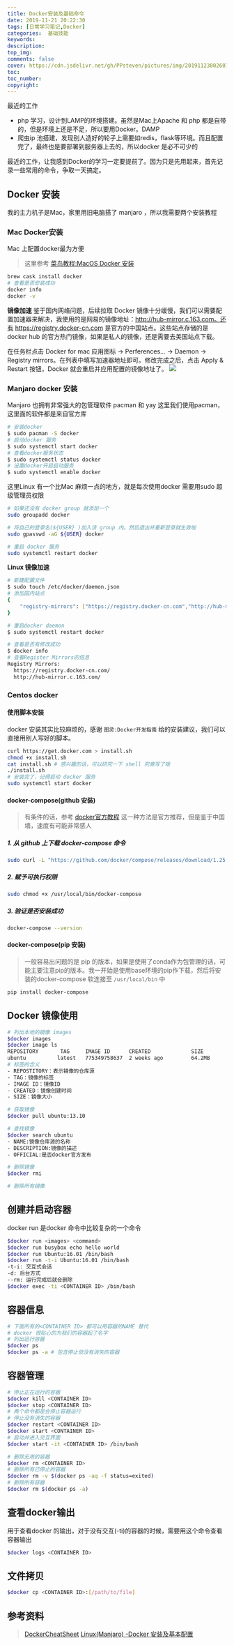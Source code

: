 ```yaml
---
title: Docker安装及基础命令
date: 2019-11-21 20:22:30
tags: [日常学习笔记,Docker]
categories:  基础技能
keywords: 
description: 
top_img: 
comments: false
cover: https://cdn.jsdelivr.net/gh/PPsteven/pictures/img/20191123002607.png
toc: 
toc_number:  
copyright: 
---
```


最近的工作

- php 学习，设计到LAMP的环境搭建。虽然是Mac上Apache 和 php 都是自带的，但是环境上还是不足，所以要用Docker。DAMP
- 爬虫ip 池搭建，发现别人造好的轮子上需要如redis，flask等环境。而且配置完了，最终也是要部署到服务器上去的，所以docker 是必不可少的

最近的工作，让我感到Docker的学习一定要提前了。因为只是先用起来，首先记录一些常用的命令，争取一天搞定。

<!--more-->

## Docker 安装
我的主力机子是Mac，家里用旧电脑搭了 manjaro ，所以我需要两个安装教程

### Mac Docker安装
Mac 上配置docker最为方便
> 这里参考 [菜鸟教程:MacOS Docker 安装](https://www.runoob.com/docker/macos-docker-install.html) 

```bash
brew cask install docker 
# 查看是否安装成功
docker info 
docker -v 
```
**镜像加速**
鉴于国内网络问题，后续拉取 Docker 镜像十分缓慢，我们可以需要配置加速器来解决，我使用的是网易的镜像地址：http://hub-mirror.c.163.com。还有 https://registry.docker-cn.com 是官方的中国站点。这些站点存储的是docker hub 的官方热门镜像，如果是私人的镜像，还是需要去美国站点下载。

在任务栏点击 Docker for mac 应用图标 -> Perferences... -> Daemon -> Registry mirrors。在列表中填写加速器地址即可。修改完成之后，点击 Apply & Restart 按钮，Docker 就会重启并应用配置的镜像地址了。
![](https://cdn.jsdelivr.net/gh/PPsteven/pictures/img/20191124001923.png)

### Manjaro docker 安装
Manjaro 也拥有非常强大的包管理软件 pacman 和 yay
这里我们使用pacman，这里面的软件都是来自官方库

```bash
# 安装docker
$ sudo pacman -S docker
# 启动docker 服务
$ sudo systemctl start docker 
# 查看docker服务状态
$ sudo systemctl status docker
# 设置docker开启启动服务
$ sudo systemctl enable docker 
```
这里Linux 有一个比Mac 麻烦一点的地方，就是每次使用docker 需要用sudo 超级管理员权限
```bash
# 如果还没有 docker group 就添加一个
sudo groupadd docker

# 将自己的登录名(${USER} )加入该 group 内。然后退出并重新登录就生效啦
sudo gpasswd -aG ${USER} docker

# 重启 docker 服务
sudo systemctl restart docker
```
**Linux 镜像加速**

```bash
# 新建配置文件
$ sudo touch /etc/docker/daemon.json 
# 添加国内站点
{
    "registry-mirrors": ["https://registry.docker-cn.com","http://hub-mirror.c.163.com"]
}

# 重启docker daemon
$ sudo systemctl restart docker 

# 查看是否有修改成功
$ docker info 
# 查看Register Mirrors的信息
Registry Mirrors:
  https://registry.docker-cn.com/
  http://hub-mirror.c.163.com/

```

### Centos docker

#### 使用脚本安装

docker 安装其实比较麻烦的，感谢 `图灵:Docker开发指南` 给的安装建议，我们可以直接用别人写好的脚本。

```bash
curl https://get.docker.com > install.sh
chmod +x install.sh
cat install.sh # 感兴趣的话，可以研究一下 shell 究竟写了啥
./install.sh 
# 安装完了，记得启动 docker 服务
sudo systemctl start docker 
```

#### docker-compose(github 安装)

> 有条件的话，参考 [docker官方教程](https://docs.docker.com/compose/install/) 
> 这一种方法是官方推荐，但是鉴于中国墙，速度有可能非常感人

##### 1. 从 github 上下载 docker-compose 命令

```bash
sudo curl -L "https://github.com/docker/compose/releases/download/1.25.3/docker-compose-$(uname -s)-$(uname -m)" -o /usr/local/bin/docker-compose
```

##### 2. 赋予可执行权限

```bash
sudo chmod +x /usr/local/bin/docker-compose
```

##### 3. 验证是否安装成功

```bash
docker-compose --version
```

#### docker-compose(pip 安装)

> 一般容易出问题的是 pip 的版本，如果是使用了conda作为包管理的话，可能主要注意pip的版本。我一开始是使用base环境的pip作下载，然后将安装的docker-compose 软连接至 `/usr/local/bin` 中

```bash
pip install docker-compose
```

## Docker 镜像使用

```bash
# 列出本地的镜像 images
$docker images
$docker image ls 
REPOSITORY       TAG     IMAGE ID      CREATED             SIZE
ubuntu          latest   775349758637  2 weeks ago         64.2MB
# 标签的含义
- REPOSTITORY：表示镜像的仓库源
- TAG：镜像的标签
- IMAGE ID：镜像ID
- CREATED：镜像创建时间
- SIZE：镜像大小

# 获取镜像
$docker pull ubuntu:13.10

# 查找镜像
$docker search ubuntu
- NAME:镜像仓库源的名称
- DESCRIPTION:镜像的描述
- OFFICIAL:是否docker官方发布

# 删除镜像
$docker rmi

# 删除所有镜像


```



## 创建并启动容器
docker run 是docker 命令中比较复杂的一个命令 
```bash
$docker run <images> <command>
$docker run busybox echo hello world
$docker run Ubuntu:16.01 /bin/bash
$docker run -t-i Ubuntu:16.01 /bin/bash
-t-i: 交互式会话
-d: 后台方式
--rm: 运行完成后就会删除
$docker exec -ti <CONTAINER ID> /bin/bash
```

## 容器信息
```bash
# 下面所有的<CONTAINER ID> 都可以用容器的NAME 替代
# docker 很贴心的为我们的容器起了名字
# 列出运行容器
$docker ps 
$docker ps -a # 包含停止但没有消失的容器

```

## 容器管理
```bash
# 停止正在运行的容器
$docker kill <CONTAINER ID>
$docker stop <CONTAINER ID> 
# 两个命令都是会停止容器运行
# 停止没有消失的容器
$docker restart <CONTAINER ID>
$docker start <CONTAINER ID>
# 启动并进入交互界面
$docker start -it <CONTAINER ID> /bin/bash

# 删除无用的容器
$docker rm <CONTAINER ID>
# 删除所有已停止的容器
$docker rm -v $(docker ps -aq -f status=exited)
# 删除所有容器
$docker rm $(docker ps -a)
```

## 查看docker输出
用于查看docker 的输出，对于没有交互(-ti)的容器的时候，需要用这个命令查看容器输出
```bash
$docker logs <CONTAINER ID>
```

## 文件拷贝
```bash
$docker cp <CONTAINER ID>:[/path/to/file]
```


## 参考资料
> [DockerCheatSheet](https://github.com/eon01/DockerCheatSheet)
> [Linux(Manjaro) -Docker 安装及基本配置](https://www.cnblogs.com/imzhizi/p/10718310.html)



